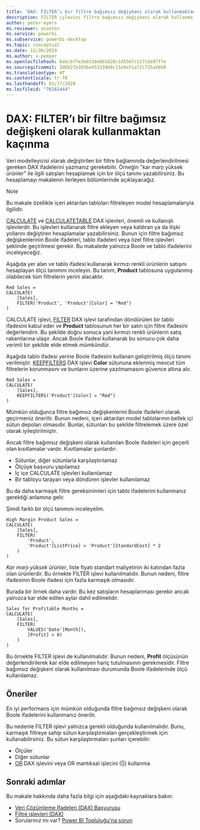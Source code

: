 ```yaml
---
title: 'DAX: FILTER’ı bir filtre bağımsız değişkeni olarak kullanmaktan kaçınma'
description: FILTER işlevini filtre bağımsız değişkeni olarak kullanma kılavuzu.
author: peter-myers
ms.reviewer: asaxton
ms.service: powerbi
ms.subservice: powerbi-desktop
ms.topic: conceptual
ms.date: 12/30/2019
ms.author: v-pemyer
ms.openlocfilehash: 6abcb77e3eb534e8b5d20c1d5567c117cbb97ffe
ms.sourcegitcommit: 3d6b27e3936e451339d8c11e9af1a72c725a5668
ms.translationtype: HT
ms.contentlocale: tr-TR
ms.lasthandoff: 01/17/2020
ms.locfileid: "76161444"
---
```

# <a name="dax-avoid-using-filter-as-a-filter-argument"></a>DAX: FILTER’ı bir filtre bağımsız değişkeni olarak kullanmaktan kaçınma

Veri modelleyicisi olarak değiştirilen bir filtre bağlamında değerlendirilmesi gereken DAX ifadelerini yazmanız gerekebilir. Örneğin "kar marjı yüksek ürünler" ile ilgili satışları hesaplamak için bir ölçü tanımı yazabilirsiniz. Bu hesaplamayı makalenin ilerleyen bölümlerinde açıklayacağız.

> [!NOTE]
> Bu makale özellikle içeri aktarılan tabloları filtreleyen model hesaplamalarıyla ilgilidir.

[CALCULATE](/dax/calculate-function-dax) ve [CALCULATETABLE](/dax/calculatetable-function-dax) DAX işlevleri, önemli ve kullanışlı işlevlerdir. Bu işlevleri kullanarak filtre ekleyen veya kaldıran ya da ilişki yollarını değiştiren hesaplamalar yazabilirsiniz. Bunun için filtre bağımsız değişkenlerinin Boole ifadeleri, tablo ifadeleri veya özel filtre işlevleri şeklinde geçirilmesi gerekir. Bu makalede yalnızca Boole ve tablo ifadelerini inceleyeceğiz.

Aşağıda yer alan ve tablo ifadesi kullanarak kırmızı renkli ürünlerin satışını hesaplayan ölçü tanımını inceleyin. Bu tanım, **Product** tablosuna uygulanmış olabilecek tüm filtrelerin yerini alacaktır.

```dax
Red Sales =
CALCULATE(
    [Sales],
    FILTER('Product', 'Product'[Color] = "Red")
)
```

CALCULATE işlevi, [FILTER](/dax/filter-function-dax) DAX işlevi tarafından döndürülen bir tablo ifadesini kabul eder ve **Product** tablosunun her bir satırı için filtre ifadesini değerlendirir. Bu şekilde doğru sonuca yani kırmızı renkli ürünlerin satış rakamlarına ulaşır. Ancak Boole ifadesi kullanarak bu sonucu çok daha verimli bir şekilde elde etmek mümkündür.

Aşağıda tablo ifadesi yerine Boole ifadesini kullanan geliştirilmiş ölçü tanımı verilmiştir. [KEEPFILTERS](/dax/keepfilters-function-dax) DAX işlevi **Color** sütununa eklenmiş mevcut tüm filtrelerin korunmasını ve bunların üzerine yazılmamasını güvence altına alır.

```dax
Red Sales =
CALCULATE(
    [Sales],
    KEEPFILTERS('Product'[Color] = "Red")
)
```

Mümkün olduğunca filtre bağımsız değişkenlerini Boole ifadeleri olarak geçirmeniz önerilir. Bunun nedeni, içeri aktarılan model tablolarının bellek içi sütun depoları olmasıdır. Bunlar, sütunları bu şekilde filtrelemek üzere özel olarak iyileştirilmiştir.

Ancak filtre bağımsız değişkeni olarak kullanılan Boole ifadeleri için geçerli olan kısıtlamalar vardır. Kısıtlamalar şunlardır:

- Sütunlar, diğer sütunlarla karşılaştırılamaz
- Ölçüye başvuru yapılamaz
- İç içe CALCULATE işlevleri kullanılamaz
- Bir tabloyu tarayan veya döndüren işlevler kullanılamaz

Bu da daha karmaşık filtre gereksinimleri için tablo ifadelerini kullanmanız gerektiği anlamına gelir.

Şimdi farklı bir ölçü tanımını inceleyelim.

```dax
High Margin Product Sales =
CALCULATE(
    [Sales],
    FILTER(
        'Product',
        'Product'[ListPrice] > 'Product'[StandardCost] * 2
    )
)
```

_Kar marjı yüksek ürünler_, liste fiyatı standart maliyetinin iki katından fazla olan ürünlerdir. Bu örnekte FILTER işlevi kullanılmalıdır. Bunun nedeni, filtre ifadesinin Boole ifadesi için fazla karmaşık olmasıdır.

Burada bir örnek daha vardır. Bu kez satışların hesaplanması gerekir ancak yalnızca kar elde edilen aylar dahil edilmelidir.

```dax
Sales for Profitable Months =
CALCULATE(
    [Sales],
    FILTER(
        VALUES('Date'[Month]),
        [Profit] > 0)
    )
)
```

Bu örnekte FILTER işlevi de kullanılmalıdır. Bunun nedeni, **Profit** ölçüsünün değerlendirilerek kar elde edilmeyen hariç tutulmasının gerekmesidir. Filtre bağımsız değişkeni olarak kullanılması durumunda Boole ifadelerinde ölçü kullanılamaz.

## <a name="recommendations"></a>Öneriler

En iyi performans için mümkün olduğunda filtre bağımsız değişkeni olarak Boole ifadelerini kullanmanız önerilir.

Bu nedenle FILTER işlevi yalnızca gerekli olduğunda kullanılmalıdır. Bunu, karmaşık filtreye sahip sütun karşılaştırmaları gerçekleştirmek için kullanabilirsiniz. Bu sütun karşılaştırmaları şunları içerebilir:

- Ölçüler
- Diğer sütunlar
- [OR](/dax/or-function-dax) DAX işlevini veya OR mantıksal işlecini (||) kullanma

## <a name="next-steps"></a>Sonraki adımlar

Bu makale hakkında daha fazla bilgi için aşağıdaki kaynaklara bakın:

- [Veri Çözümleme İfadeleri (DAX) Başvurusu](/dax/)
- [Filtre işlevleri (DAX)](/dax/filter-function-dax)
- Sorularınız mı var? [Power BI Topluluğu'na sorun](https://community.powerbi.com/)
